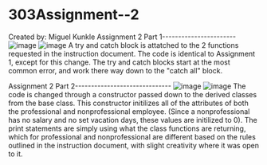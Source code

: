 # 303Assignment--2
 Created by: Miguel Kunkle
Assignment 2 Part 1-----------------------
![image](https://user-images.githubusercontent.com/98611485/196581889-3ddf92c5-908e-45f4-b348-ddda12e85523.png)
![image](https://user-images.githubusercontent.com/98611485/196581990-8f2ef7f4-c49c-44b9-83c1-936e62d8596b.png)
A try and catch block is attatched to the 2 functions requested in the instruction document. The code is identical to Assignment 1, except for this change. The try and catch blocks start at the most common error, and work there way down to the "catch all" block.

Assignment 2 Part 2------------------------------
![image](https://user-images.githubusercontent.com/98611485/196582154-88349366-b2a0-46fb-b5b2-ca1e24e2f148.png)
![image](https://user-images.githubusercontent.com/98611485/196582259-53b80b13-def5-406b-b51e-b945deec34bf.png)
The code is changed through a constructor passed down to the derived classes from the base class. This constructor initilizes all of the attributes of both the professional and nonprofessional employee. (Since a nonprofessional has no salary and no set vacation days, these values are initilized to 0). The print statements are simply using what the class functions are returning, which for professional and nonprofessional are different based on the rules outlined in the instruction document, with slight creativity where it was open to it.

